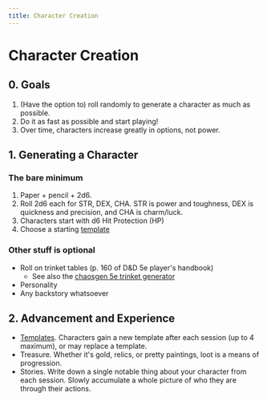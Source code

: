 ```yaml
---
title: Character Creation
---
```

# Character Creation

## 0. Goals
1. (Have the option to) roll randomly to generate a character as much as possible.
2. Do it as fast as possible and start playing!
3. Over time, characters increase greatly in options, not power.

## 1. Generating a Character
### The bare minimum
1. Paper + pencil + 2d6.
2. Roll 2d6 each for STR, DEX, CHA. STR is power and toughness, DEX is quickness and precision, and CHA is charm/luck. 
3. Characters start with d6 Hit Protection (HP)
4. Choose a starting [template]({{.Site.BaseURL}}/docs/templates)

### Other stuff is optional
- Roll on trinket tables (p. 160 of D&D 5e player's handbook)
  - See also the [chaosgen 5e trinket generator](https://www.chaosgen.com/dnd5e/trinket)
- Personality
- Any backstory whatsoever

## 2. Advancement and Experience
- [Templates]({{.Site.BaseURL}}/docs/templates). Characters gain a new template after each session (up to 4 maximum), or may replace a template.
- Treasure. Whether it's gold, relics, or pretty paintings, loot is a means of progression.
- Stories. Write down a single notable thing about your character from each session. Slowly accumulate a whole picture of who they are through their actions.